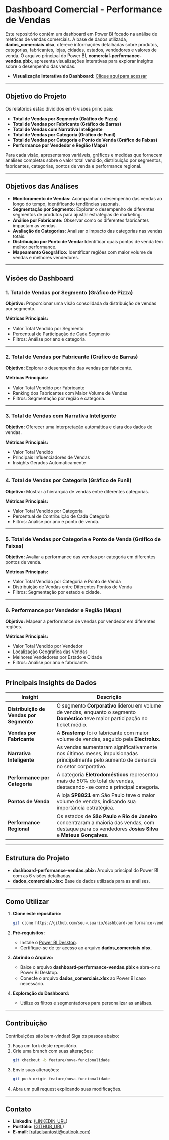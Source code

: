 # Dashboard Comercial - Performance de Vendas

Este repositório contém um dashboard em Power BI focado na análise de métricas de vendas comerciais. A base de dados utilizada, **dados_comerciais.xlsx**, oferece informações detalhadas sobre produtos, categorias, fabricantes, lojas, cidades, estados, vendedores e valores de venda. O arquivo principal do Power BI, **comercial-performance-vendas.pbix**, apresenta visualizações interativas para explorar insights sobre o desempenho das vendas.

- **Visualização Interativa do Dashboard:** [Clique aqui para acessar](https://app.powerbi.com/view?r=eyJrIjoiZmFlNjEzZmItNGY4MC00OWY2LThkMmMtMWQ3NzZjNTAyMzk1IiwidCI6ImYxNDZiYjhhLTBiOTQtNGY1MC1hZmExLTNmYzc4Mjk0MjE1NSJ9)

---

## Objetivo do Projeto 

Os relatórios estão divididos em 6 visões principais:

- **Total de Vendas por Segmento (Gráfico de Pizza)**
- **Total de Vendas por Fabricante (Gráfico de Barras)**
- **Total de Vendas com Narrativa Inteligente**
- **Total de Vendas por Categoria (Gráfico de Funil)**
- **Total de Vendas por Categoria e Ponto de Venda (Gráfico de Faixas)**
- **Performance por Vendedor e Região (Mapa)**

Para cada visão, apresentamos variáveis, gráficos e medidas que fornecem análises completas sobre o valor total vendido, distribuição por segmentos, fabricantes, categorias, pontos de venda e performance regional.

---

## Objetivos das Análises

- **Monitoramento de Vendas:** Acompanhar o desempenho das vendas ao longo do tempo, identificando tendências sazonais.
- **Segmentação por Segmento:** Explorar o desempenho de diferentes segmentos de produtos para ajustar estratégias de marketing.
- **Análise por Fabricante:** Observar como os diferentes fabricantes impactam as vendas.
- **Avaliação de Categorias:** Analisar o impacto das categorias nas vendas totais.
- **Distribuição por Ponto de Venda:** Identificar quais pontos de venda têm melhor performance.
- **Mapeamento Geográfico:** Identificar regiões com maior volume de vendas e melhores vendedores.

---

## Visões do Dashboard

### 1. Total de Vendas por Segmento (Gráfico de Pizza)

**Objetivo:** Proporcionar uma visão consolidada da distribuição de vendas por segmento.

**Métricas Principais:**
- Valor Total Vendido por Segmento
- Percentual de Participação de Cada Segmento
- Filtros: Análise por ano e categoria.

---

### 2. Total de Vendas por Fabricante (Gráfico de Barras)

**Objetivo:** Explorar o desempenho das vendas por fabricante.

**Métricas Principais:**
- Valor Total Vendido por Fabricante
- Ranking dos Fabricantes com Maior Volume de Vendas
- Filtros: Segmentação por região e categoria.

---

### 3. Total de Vendas com Narrativa Inteligente

**Objetivo:** Oferecer uma interpretação automática e clara dos dados de vendas.

**Métricas Principais:**
- Valor Total Vendido
- Principais Influenciadores de Vendas
- Insights Gerados Automaticamente

---

### 4. Total de Vendas por Categoria (Gráfico de Funil)

**Objetivo:** Mostrar a hierarquia de vendas entre diferentes categorias.

**Métricas Principais:**
- Valor Total Vendido por Categoria
- Percentual de Contribuição de Cada Categoria
- Filtros: Análise por ano e ponto de venda.

---

### 5. Total de Vendas por Categoria e Ponto de Venda (Gráfico de Faixas)

**Objetivo:** Avaliar a performance das vendas por categoria em diferentes pontos de venda.

**Métricas Principais:**
- Valor Total Vendido por Categoria e Ponto de Venda
- Distribuição de Vendas entre Diferentes Pontos de Venda
- Filtros: Segmentação por estado e cidade.

---

### 6. Performance por Vendedor e Região (Mapa)

**Objetivo:** Mapear a performance de vendas por vendedor em diferentes regiões.

**Métricas Principais:**
- Valor Total Vendido por Vendedor
- Localização Geográfica das Vendas
- Melhores Vendedores por Estado e Cidade
- Filtros: Análise por ano e fabricante.

---

## Principais Insights de Dados

| **Insight**                              | **Descrição**                                                                 |
|------------------------------------------|-------------------------------------------------------------------------------|
| **Distribuição de Vendas por Segmento** | O segmento **Corporativo** liderou em volume de vendas, enquanto o segmento **Doméstico** teve maior participação no ticket médio. |
| **Vendas por Fabricante**                | A **Brastemp** foi o fabricante com maior volume de vendas, seguido pela **Electrolux**. |
| **Narrativa Inteligente**                | As vendas aumentaram significativamente nos últimos meses, impulsionadas principalmente pelo aumento de demanda no setor corporativo. |
| **Performance por Categoria**            | A categoria **Eletrodomésticos** representou mais de 50% do total de vendas, destacando-se como a principal categoria. |
| **Pontos de Venda**                      | A loja **SP8821** em São Paulo teve o maior volume de vendas, indicando sua importância estratégica. |
| **Performance Regional**                 | Os estados de **São Paulo** e **Rio de Janeiro** concentraram a maioria das vendas, com destaque para os vendedores **Josias Silva** e **Mateus Gonçalves**. |

---

## Estrutura do Projeto

- **dashboard-performance-vendas.pbix:** Arquivo principal do Power BI com as 6 visões detalhadas.
- **dados_comerciais.xlsx:** Base de dados utilizada para as análises.

---

## Como Utilizar

1. **Clone este repositório:**
   ```bash
   git clone https://github.com/seu-usuario/dashboard-performance-vendas
   ```

2. **Pré-requisitos:**
   - Instale o [Power BI Desktop](https://powerbi.microsoft.com/).
   - Certifique-se de ter acesso ao arquivo **dados_comerciais.xlsx**.

3. **Abrindo o Arquivo:**
   - Baixe o arquivo **dashboard-performance-vendas.pbix** e abra-o no Power BI Desktop.
   - Conecte o arquivo **dados_comerciais.xlsx** ao Power BI caso necessário.

4. **Exploração do Dashboard:**
   - Utilize os filtros e segmentadores para personalizar as análises.

---

## Contribuição

Contribuições são bem-vindas! Siga os passos abaixo:

1. Faça um fork deste repositório.
2. Crie uma branch com suas alterações:
   ```bash
   git checkout -b feature/nova-funcionalidade
   ```
3. Envie suas alterações:
   ```bash
   git push origin feature/nova-funcionalidade
   ```
4. Abra um pull request explicando suas modificações.

---

## Contato

- **LinkedIn:** [(LINKEDIN_URL](https://www.linkedin.com/in/rafaelsantosti/))
- **Portfólio:** [(GITHUB_URL](https://github.com/knotheadmetal))
- **E-mail:** [rafaelsantosti@outlook.com)
